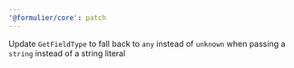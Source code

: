 ```yaml
---
'@formulier/core': patch
---
```


Update `GetFieldType` to fall back to `any` instead of `unknown` when passing a `string` instead of a string literal
